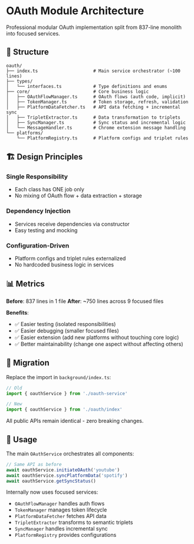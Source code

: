 # OAuth Module Architecture

Professional modular OAuth implementation split from 837-line monolith into focused services.

## 📁 Structure

```
oauth/
├── index.ts                     # Main service orchestrator (~100 lines)
├── types/
│   └── interfaces.ts            # Type definitions and enums
├── core/                        # Core business logic
│   ├── OAuthFlowManager.ts      # OAuth flows (auth code, implicit)
│   ├── TokenManager.ts          # Token storage, refresh, validation
│   ├── PlatformDataFetcher.ts   # API data fetching + incremental sync
│   ├── TripletExtractor.ts      # Data transformation to triplets
│   ├── SyncManager.ts           # Sync status and incremental logic
│   └── MessageHandler.ts        # Chrome extension message handling
└── platforms/
    └── PlatformRegistry.ts      # Platform configs and triplet rules
```

## 🏗️ Design Principles

### Single Responsibility
- Each class has ONE job only
- No mixing of OAuth flow + data extraction + storage

### Dependency Injection
- Services receive dependencies via constructor
- Easy testing and mocking

### Configuration-Driven
- Platform configs and triplet rules externalized
- No hardcoded business logic in services

## 📊 Metrics

**Before**: 837 lines in 1 file
**After**: ~750 lines across 9 focused files

**Benefits**:
- ✅ Easier testing (isolated responsibilities)
- ✅ Easier debugging (smaller focused files)
- ✅ Easier extension (add new platforms without touching core logic)
- ✅ Better maintainability (change one aspect without affecting others)

## 🔄 Migration

Replace the import in `background/index.ts`:

```typescript
// Old
import { oauthService } from './oauth-service'

// New  
import { oauthService } from './oauth/index'
```

All public APIs remain identical - zero breaking changes.

## 🧪 Usage

The main `OAuthService` orchestrates all components:

```typescript
// Same API as before
await oauthService.initiateOAuth('youtube')
await oauthService.syncPlatformData('spotify')
await oauthService.getSyncStatus()
```

Internally now uses focused services:
- `OAuthFlowManager` handles auth flows
- `TokenManager` manages token lifecycle  
- `PlatformDataFetcher` fetches API data
- `TripletExtractor` transforms to semantic triplets
- `SyncManager` handles incremental sync
- `PlatformRegistry` provides configurations